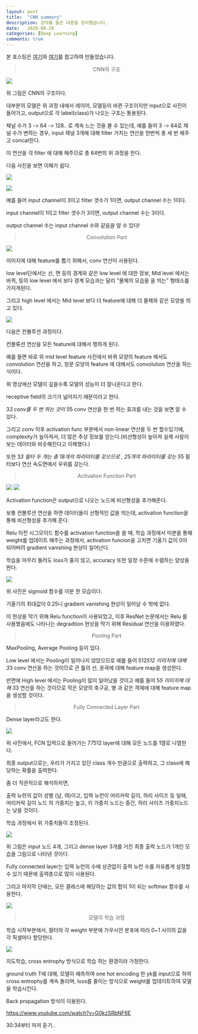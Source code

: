 ```yaml
---
layout: post
title:  "CNN summary"
description: 강의를 들은 내용을 정리했습니다.
date:   2020-08-28
categories: [Deep Learning]
comments: true
---
```


본 포스팅은  [여기](https://www.youtube.com/watch?v=G0kzSRbNF6E)와 [여기](https://tykimos.github.io/2017/01/27/CNN_Layer_Talk/)를 참고하여 만들었습니다.

<blockquote align="center"> CNN의 구조 </blockquote>

![](/assets/img/Deep_learning/0828_CNN/2.PNG)

위 그림은 CNN의 구조이다.

대부분의 모델은 위 과정 내에서 레이어, 모델등이 바뀐 구조이지만 input으로 사진이 들어가고, output으로 각 label(class)가 나오는 구조는 통용된다.

채널 수가 3 -> 64 -> 128.. 로 계속 느는 것을 볼 수 있는데, 예를 들어 3 -> 64로 채널 수가 변하는 경우, input 채널 3개에 대해 filter 거치는 연산을 한번씩 총 세 번 해주고 concat한다.

이 연산을 각 filter 에 대해 해주므로 총 64번의 위 과정을 한다.

다음 사진을 보면 이해가 쉽다.

![](/assets/img/Deep_learning/0828_CNN/8.PNG)

![](/assets/img/Deep_learning/0828_CNN/9.PNG)

예를 들어 input channel이 3이고 filter 갯수가 1이면, output channel 수는 1이다.

input channel이 1이고 filter 갯수가 3이면, output channel 수는 3이다.

output channel 수는 input channel 수와 같음을 알 수 있다!



<blockquote align="center"> Convolution Part </blockquote>


![](/assets/img/Deep_learning/0828_CNN/1.PNG)

이미지에 대해 feature를 뽑기 위해서, conv 연산이 사용된다. 

low level단에서는 선, 면 등의 경계와 같은 low level 에 대한 정보, Mid level 에서는 바퀴, 등의 low level 에서 보다 경계 모습과는 달리 "물체의 모습을 을 띄는" 형태소를 가지게된다. 

그리고 high level 에서는 Mid level 보다 더 feature에 대해 더 물체와 같은 모양을 띄고 있다.

![](/assets/img/Deep_learning/0828_CNN/3.PNG)

다음은 컨볼루션 과정이다. 

컨볼류션 연산을 모든 feature에 대해서 행하게 된다.

예를 들면 바로 위 mid level feature 사진에서 바퀴 모양의 feature 에서도 convolution 연산을 하고, 창문 모양의 feature 에 대해서도 convolution 연산을 하는 식이다. 

위 영상에선 모델이 깊을수록 모델의 성능이 더 잘나온다고 한다. 

receptive field의 크기가 넓어지기 때문이라고 한다.

3*3 conv를 두 번 하는 것이 5*5 conv 연산을 한 번 하는 효과를 내는 것을 보면 알 수 있다.

그리고 conv 이후 activation func 부분에서 non-linear 연산을 두 번 할수있기에, complexity가 높아져서, 더 많은 추상 정보를 얻는다.(비선형성이 높아져 실제 사람이 보는 데이터와 비슷해진다고 이해했다.)


또한 3*3 필터 두 개는 총 18개의 파라미터를 갖으므로 , 25개의 파라미터를 갖는 5*5 필터보다 연산 속도면에서 우위를 갖는다.


<blockquote align="center"> Activation Function Part </blockquote>

![](/assets/img/Deep_learning/0828_CNN/4.PNG)
![](/assets/img/Deep_learning/0828_CNN/6.PNG)

Activation function은 output으로 나오는 노드에 비선형성을 추가해준다. 

보통 컨볼루션 연산을 하면 데이터들이 선형적인 값을 띄는데, activation function을 통해 비선형성을 추가해 준다.

Relu 이전 시그모이드 함수를 activation function을 쓸 때, 학습 과정에서 미분을 통해 weight를 업데이트 해주는 과정에서, activation funcion을 고치면 기울기 값이 0이 되어버려 gradient vanishing 현상이 일어난다.

학습을 아무리 돌려도 loss가 줄지 않고, accuracy 또한 일정 수준에 수렴하는 양상을 띈다.

![](/assets/img/Deep_learning/0828_CNN/5.PNG)

위 사진은 sigmoid 함수를 미분 한 모습이다.

기울기의 최대값이 0.25니 gradient vanishing 현상이 일어날 수 밖에 없다.  


이 현상을 막기 위해 Relu function이 사용되었고, 이후 ResNet 논문에서는 Relu 를 사용했음에도 나타나는 degradtion 현상을 막기 위해 Residual 연산을 이용하였다.


<blockquote align="center"> Pooling Part </blockquote>

MaxPooling, Average Pooling 등이 있다.

Low level 에서는 Pooling이 일어나지 않았으므로 예를 들어 512*512 이미지에 대해 3*3 conv 연산을 하는 것이므로 큰 틀의 선, 윤곽에 대해 feature map을 생성한다.

반면에 High level 에서는 Pooling이 많이 일어났을 것이고 예를 들어 5*5 이미지에 대해 3*3 연산을 하는 것이므로 작은 모양의 축구공, 병 과 같은 객체에 대해 feature map을 생성할 것이다. 


<blockquote align="center"> Fully Connected Layer Part </blockquote>

Dense layer라고도 한다. 

![](/assets/img/Deep_learning/0828_CNN/7.PNG)

위 사진에서, FCN 입력으로 들어가는 7*7*512 layer에 대해 모든 노드를 1열로 나열한다. 

최종 output으로는, 우리가 가지고 있던 class 개수 만큼으로 출력하고, 그 class에 해당하는 확률을 출력한다.

좀 더 직관적으로 해석하자면, 

출력 뉴련의 값이 성별 (남, 여)이고, 입력 뉴런이 머리카락 길이, 허리 사이즈 등 일때, 머리카락 길이 노드 의 가중치는 높고, 키 가중치 노드는 중간, 허리 사이즈 가중치노드 는 낮을 것이다. 

학습 과정에서 위 가중치들이 조정된다.


![](/assets/img/Deep_learning/0828_CNN/10.PNG)

위 그림은 input 노드 4개, 그리고 dense layer 3개를 거친 최종 출력 노드가 1개인 모습을 그림으로 나타낸 것이다.


Fully connected layer는 입력 뉴런의 수에 상관없이 출력 뉴런 수를 자유롭게 설정할 수 있기 때문에 출력층으로 많이 사용된다. 

그리고 마지막 단에는, 모든 클래스에 해당하는 값의 합이 1이 되는 softmax 함수를 사용한다.

![](/assets/img/Deep_learning/0828_CNN/11.PNG)

<blockquote align="center"> 모델의 학습 과정 </blockquote>

학습 시작부분에서, 필터의 각 weight 부분에 가우시안 분포에 따라 0~1 사이의 값을 각 픽셀마다 할당한다.

![](/assets/img/Deep_learning/0828_CNN/12.PNG)

지도학습, cross entrophy 방식으로 학습 하는 환경이라 가정한다.

ground truth T에 대해, 모델이 예측하여 one hot encoding 한 yk를 input으로 하여 cross entrophy를 계속 돌리며, loss를 줄이는 방식으로 weight를 업데이트하여 모델을 학습시킨다.

Back propagation 방식이 이용된다.

https://www.youtube.com/watch?v=G0kzSRbNF6E

30:34부터 마저 듣기..
